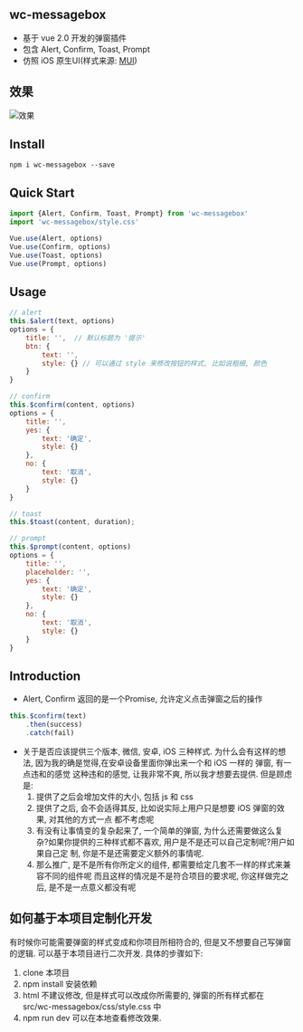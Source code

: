 ## wc-messagebox
* 基于 vue 2.0 开发的弹窗插件
* 包含 Alert, Confirm, Toast, Prompt
* 仿照 iOS 原生UI(样式来源: [MUI](http://dev.dcloud.net.cn/mui/))

## 效果
![效果](https://ooo.0o0.ooo/2017/07/08/595fc5a93517b.gif)

## Install
```shell
npm i wc-messagebox --save
```

## Quick Start
```javascript
import {Alert, Confirm, Toast, Prompt} from 'wc-messagebox'
import 'wc-messagebox/style.css'

Vue.use(Alert, options)
Vue.use(Confirm, options)
Vue.use(Toast, options)
Vue.use(Prompt, options)
```

## Usage
```javascript
// alert
this.$alert(text, options)
options = {
	title: '',  // 默认标题为 '提示'
	btn: {
		text: '',
		style: {} // 可以通过 style 来修改按钮的样式, 比如说粗细, 颜色
	}
}

// confirm
this.$confirm(content, options)
options = {
    title: '', 
    yes: {
        text: '确定',
        style: {}
    },
    no: {
        text: '取消',
        style: {}
    }
}

// toast
this.$toast(content, duration);

// prompt
this.$prompt(content, options)
options = {
    title: '',
    placeholder: '', 
    yes: {
        text: '确定',
        style: {}
    },
    no: {
        text: '取消',
        style: {}
    }
}
```

## Introduction
* Alert, Confirm 返回的是一个Promise, 允许定义点击弹窗之后的操作
```javascript
this.$confirm(text)
    .then(success)
    .catch(fail)
```
* 关于是否应该提供三个版本, 微信, 安卓, iOS 三种样式.
	为什么会有这样的想法, 因为我的确是觉得,在安卓设备里面你弹出来一个和 iOS 一样的
	弹窗, 有一点违和的感觉
	这种违和的感觉, 让我非常不爽, 所以我才想要去提供.
	但是顾虑是:
	1. 提供了之后会增加文件的大小, 包括 js 和 css 
	2. 提供了之后, 会不会适得其反, 比如说实际上用户只是想要 iOS 弹窗的效果, 对其他的方式一点
	都不考虑呢
	3. 有没有让事情变的复杂起来了, 一个简单的弹窗, 为什么还需要做这么复杂?如果你提供的三种样式都不喜欢, 用户是不是还可以自己定制呢?用户如果自己定 制, 你是不是还需要定义额外的事情呢.
	4. 那么推广, 是不是所有你所定义的组件, 都需要给定几套不一样的样式来兼容不同的组件呢
	而且这样的情况是不是符合项目的要求呢, 你这样做完之后, 是不是一点意义都没有呢

## 如何基于本项目定制化开发
有时候你可能需要弹窗的样式变成和你项目所相符合的, 但是又不想要自己写弹窗的逻辑. 可以基于本项目进行二次开发. 具体的步骤如下:
1. clone 本项目
2. npm install 安装依赖
3. html 不建议修改, 但是样式可以改成你所需要的, 弹窗的所有样式都在 src/wc-messagebox/css/style.css 中
4. npm run dev 可以在本地查看修改效果. 
